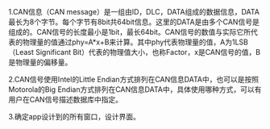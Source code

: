 1.CAN信息（CAN message）是一组由ID，DLC，DATA组成的数据信息，DATA最长为8个字节。每个字节有8bit共64bit信息。这里的DATA是由多个CAN信号是组成的。CAN信号的长度最小是1bit，最长64bit。CAN信号的数值与实际它所代表的物理量的值通过phy=A*x+B来计算。其中phy代表物理量的值，A为1LSB（Least Significant Bit）代表的物理值大小，也称Factor，x是CAN信号的值，B是物理量的偏移量。

2.CAN信号使用Intel的Little Endian方式排列在CAN信息DATA中，也可以是按照Motorola的Big Endian方式排列在CAN信息DATA中，具体使用哪种方式，可以有用户在CAN信号描述数据库中指定。

3.确定app设计到的所有窗口，设计界面。












